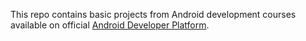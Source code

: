 This repo contains basic projects from Android development courses available on official [Android Developer Platform](https://developer.android.com/courses).

